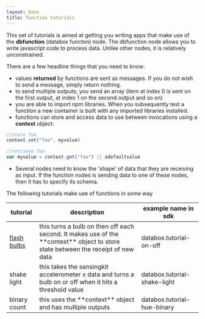 ```yaml
---
layout: base
title: function tutorials
---
```


This set of tutorials is aimed at getting you writing apps that make use of the **dbfunction** (databox functon) node.  The dbfunction node allows you to write javascript code to process data.  Unlike other nodes, it is relatively unconstrained. 

There are a few headline things that you need to know:

- values **returned** by functions are sent as messages. If you do not wish to send a message, simply return nothing.
- to send multiple outputs, you send an array (item at index 0 is sent on the first output, at index 1 on the second output and so on)
- you are able to import npm libraries.  When you subsequently test a function a new container is built with any imported libraries installed.
- functions can store and access data to use between invocations using a  **context** object:

```javascript
//store foo
context.set("foo", myvalue)

//retrieve foo
var myvalue = context.get("foo") || adefaultvalue
``` 

- Several nodes need to know the 'shape' of data that they are receiving as input.  If the function nodes is sending data to one of these nodes, then it has to specify its schema.   

The following tutorials make use of functions in some way

<table>
  <thead>
    <tr>
      <th>tutorial</th>
      <th>description</th>
      <th>example name in sdk</th>
    </tr>
  </thead>
  <tbody>
    <tr>
      <td><a href="/functions/bulb">flash bulbs</a></td>
      <td>this turns a bulb on then off each second.  It makes use of the **context** object to store state between the receipt of new data</td>
      <td>databox.tutorial-on-off</td>
    </tr>
    <tr>
      <td>shake light</td>
      <td>this takes the sensingkit accelerometer x data and turns a bulb on or off when it hits a threshold value </td>
      <td>databox.tutorial-shake-light</td>
    </tr>
    <tr>
      <td>binary count</td>
      <td>this uses the **context** object and has multiple outputs </td>
      <td>databox.tutorial-hue-binary</td>
    </tr>
  </tbody>
</table>